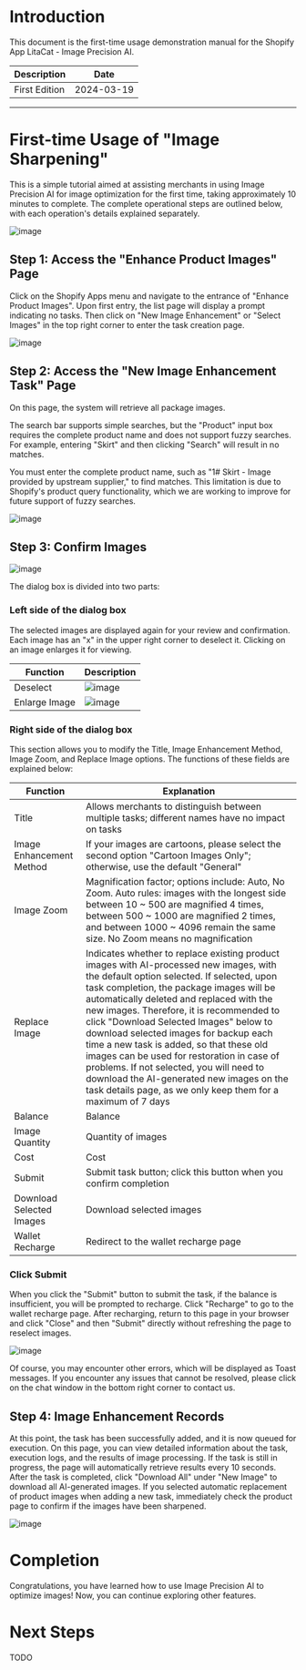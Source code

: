# Introduction
This document is the first-time usage demonstration manual for the Shopify App LitaCat - Image Precision AI.

| Description | Date |
| -- | -- |
| First Edition | 2024-03-19 |

----------------------------------------------------------------

# First-time Usage of "Image Sharpening"
This is a simple tutorial aimed at assisting merchants in using Image Precision AI for image optimization for the first time, taking approximately 10 minutes to complete. The complete operational steps are outlined below, with each operation's details explained separately.

![image](https://github.com/huangcong12/image_precision_ai_document/assets/2867782/1c8c0b7b-d868-441a-9a54-3aba233cfd7b)

## Step 1: Access the "Enhance Product Images" Page
Click on the Shopify Apps menu and navigate to the entrance of "Enhance Product Images". Upon first entry, the list page will display a prompt indicating no tasks. Then click on "New Image Enhancement" or "Select Images" in the top right corner to enter the task creation page.

![image](https://github.com/huangcong12/image_precision_ai_document/assets/2867782/0c2357fc-157d-4c45-83eb-d9db483ac31f)

## Step 2: Access the "New Image Enhancement Task" Page
On this page, the system will retrieve all package images.

The search bar supports simple searches, but the "Product" input box requires the complete product name and does not support fuzzy searches. For example, entering "Skirt" and then clicking "Search" will result in no matches.

You must enter the complete product name, such as "1# Skirt - Image provided by upstream supplier," to find matches. This limitation is due to Shopify's product query functionality, which we are working to improve for future support of fuzzy searches.

![image](https://github.com/huangcong12/image_precision_ai_document/assets/2867782/efca9cd4-acd3-4322-9abd-87df544e95d0)

## Step 3: Confirm Images
![image](https://github.com/huangcong12/image_precision_ai_document/assets/2867782/c23e0149-d284-4434-9188-b42d7a7a6aa7)

The dialog box is divided into two parts: 

### Left side of the dialog box
The selected images are displayed again for your review and confirmation. Each image has an "x" in the upper right corner to deselect it. Clicking on an image enlarges it for viewing.

| Function | Description |
| -- | -- |
| Deselect | ![image](https://github.com/huangcong12/image_precision_ai_document/assets/2867782/ffbdcf3a-328f-482d-9968-570a0a9d04cf) |
| Enlarge Image | ![image](https://github.com/huangcong12/image_precision_ai_document/assets/2867782/15bb8517-3c48-4657-bbc3-2a95b1654f5b) |

### Right side of the dialog box
This section allows you to modify the Title, Image Enhancement Method, Image Zoom, and Replace Image options. The functions of these fields are explained below:

| Function | Explanation |
| -- | -- |
| Title | Allows merchants to distinguish between multiple tasks; different names have no impact on tasks |
| Image Enhancement Method | If your images are cartoons, please select the second option "Cartoon Images Only"; otherwise, use the default "General" |
| Image Zoom | Magnification factor; options include: Auto, No Zoom. Auto rules: images with the longest side between 10 ~ 500 are magnified 4 times, between 500 ~ 1000 are magnified 2 times, and between 1000 ~ 4096 remain the same size. No Zoom means no magnification |
| Replace Image | Indicates whether to replace existing product images with AI-processed new images, with the default option selected. If selected, upon task completion, the package images will be automatically deleted and replaced with the new images. Therefore, it is recommended to click "Download Selected Images" below to download selected images for backup each time a new task is added, so that these old images can be used for restoration in case of problems. If not selected, you will need to download the AI-generated new images on the task details page, as we only keep them for a maximum of 7 days |
| Balance | Balance |
| Image Quantity | Quantity of images |
| Cost | Cost |
| Submit | Submit task button; click this button when you confirm completion |
| Download Selected Images | Download selected images |
| Wallet Recharge | Redirect to the wallet recharge page |

### Click Submit
When you click the "Submit" button to submit the task, if the balance is insufficient, you will be prompted to recharge. Click "Recharge" to go to the wallet recharge page. After recharging, return to this page in your browser and click "Close" and then "Submit" directly without refreshing the page to reselect images.

![image](https://github.com/huangcong12/image_precision_ai_document/assets/2867782/50bb39f3-3778-4556-953f-1931addb7a74)

Of course, you may encounter other errors, which will be displayed as Toast messages. If you encounter any issues that cannot be resolved, please click on the chat window in the bottom right corner to contact us.

## Step 4: Image Enhancement Records
At this point, the task has been successfully added, and it is now queued for execution. On this page, you can view detailed information about the task, execution logs, and the results of image processing. If the task is still in progress, the page will automatically retrieve results every 10 seconds. After the task is completed, click "Download All" under "New Image" to download all AI-generated images. If you selected automatic replacement of product images when adding a new task, immediately check the product page to confirm if the images have been sharpened.

![image](https://github.com/huangcong12/image_precision_ai_document/assets/2867782/d4b53041-1839-4c73-8fb6-0fc2739e3d02)

# Completion
Congratulations, you have learned how to use Image Precision AI to optimize images! Now, you can continue exploring other features.

# Next Steps
TODO

